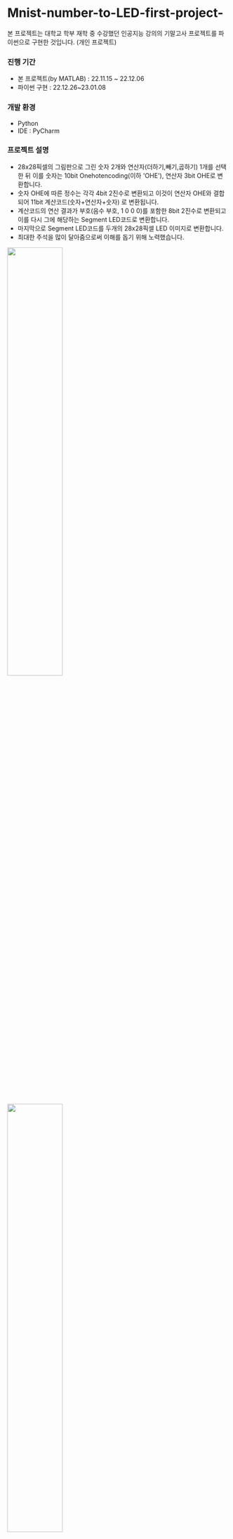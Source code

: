 # Mnist-number-to-LED-first-project-
본 프로젝트는 대학교 학부 재학 중 수강했던 인공지능 강의의 기말고사 프로젝트를 파이썬으로 구현한 것입니다. (개인 프로젝트)

### 진행 기간
- 본 프로젝트(by MATLAB) : 22.11.15 ~ 22.12.06
- 파이썬 구현 : 22.12.26~23.01.08

### 개발 환경
- Python
- IDE : PyCharm

### 프로젝트 설명
- 28x28픽셀의 그림판으로 그린 숫자 2개와 연산자(더하기,빼기,곱하기) 1개를 선택한 뒤 이를 숫자는 10bit Onehotencoding(이하 'OHE'), 연산자 3bit OHE로 변환합니다. 
- 숫자 OHE에 따른 정수는 각각 4bit 2진수로 변환되고 이것이 연산자 OHE와 결합 되어 11bit 계산코드(숫자+연산자+숫자) 로 변환됩니다. 
- 계산코드의 연산 결과가 부호(음수 부호, 1 0 0 0)를 포함한 8bit 2진수로 변환되고 이를 다시 그에 해당하는 Segment LED코드로 변환합니다.
- 마지막으로 Segment LED코드를 두개의 28x28픽셀 LED 이미지로 변환합니다. 
- 최대한 주석을 많이 달아줌으로써 이해를 돕기 위해 노력했습니다. 
<img width="50%" src="https://user-images.githubusercontent.com/122807795/213192703-7de7e1e4-81b6-4c99-9e06-c715f872fe66.JPG"/>
<img width="50%" src="https://user-images.githubusercontent.com/122807795/213179501-d5ffd5c1-d582-4770-b6cd-9097ac12b376.JPG"/>
<img width="50%" src="https://user-images.githubusercontent.com/122807795/213179544-eb44b608-fbd8-4e8a-a3c2-cb8ca107931f.JPG"/>

### 프로젝트 실행 방법
- 코드 TestPic2OHE, TestOHE2bit_8, Test8bit2Seg, TestSeg2LED를 순서대로 실행하면 알아서 숫자와 연산자를 선택하고 그에 따른 최종결과를 LED 이미지로 보여줍니다. 
- 이 때 환경이 변함에 따라 번거롭지만 새로운 경로를 설정해주어야 올바르게 실행됩니다. 
```
# load weights
with open('E:\\Pycharm\\project01\\data_for_next\\weights_Pic_Conv.p', 'rb') as file:
          W1=pickle.load(file)
          W5=pickle.load(file)
          Wo=pickle.load(file)
```

<img width="100%" src="https://user-images.githubusercontent.com/122807795/213181421-bf036641-3810-4f57-b500-0614b62c498d.gif"/>

### 인공지능 구현 방법
- Mnist database에서 가져온 t10k-images-idx3-ubyte의 1만개 이미지 파일과 t10k-labels-idx1-ubyte의 1만개 라벨을 이용해 미리 학습시킨 convolution neural network을 거쳐 나온 가중치로 숫자를 판별했습니다. 연산자 또한 그림판으로 직접 그린 50개의 연산자 이미지와 그에 따른 50개의 라벨을 이용해 미리 학습시킨 convolution neural network을 거쳐 나온 가중치로 판별했습니다. 
- convolution neural network의 활성함수는 ReLU를 사용하였고 output layer는 OHE판별을 위해 Softmax를 사용했습니다. 가중치 계산은 숫자와 연산자 각각 100개, 10개 씩 평균을 내며 계산하는 미니배치 방식을 사용하였고 Pooling은 Meanpooling 과 Maxpooling을 둘 다 사용해 보았고 최종 코드는 Maxpooling을 사용했습니다. 이 때 Meanpooling이 Maxpooling보다 빠른 학습속도를 보였으나 숫자 판별 시 6을 0으로 인식하는 등 인식률이 떨어지는 모습을 보였고, Maxpooling은 학습속도는 느리나 모든 숫자 및 연산자를 인식하며 더 높은 인식률을 보였습니다. 
- 숫자와 연산자 판별 이후 나머지 과정들은 3개의 hidden layer를 가진 Multi neural network를 통해 학습 및 판별이 이뤄졌으며 이 때 활성함수는 Sigmoid를 사용하였고 학습과정에 필요한 training 데이터와 정답 데이터는 반복문과 함수 생성을 통해 직접 만들었습니다. 마지막 출력 LED 이미지 또한 그림판으로 직접 만들었습니다. 
<img width="50%" src="https://user-images.githubusercontent.com/122807795/213195986-65a1e837-8092-4f55-88f5-c01bbc68a09c.JPG"/>
<img width="50%" src="https://user-images.githubusercontent.com/122807795/213195998-a3aa763b-93a7-4209-b7d0-2ee52fe4da3f.JPG"/>
<img width="50%" src="https://user-images.githubusercontent.com/122807795/213196007-95ea56e9-913a-4e2d-9bf3-7c3074747c0d.JPG"/>
<img width="50%" src="https://user-images.githubusercontent.com/122807795/213196015-3884d72e-14fb-43a3-8b98-4a4c5817715e.JPG"/>

### 코드 출처
- Sigmoid등 활성 함수는 "MATLAB Deep Learning(출판사 : Apress, 저자 : Phill Kim)"을 참고하였고, convolution neural network 및 Multi neural network는 교수님의 코드를 사용하였습니다. Meanpooling 또한 교수님의 코드를 가져왔으며 Maxpooling은 Open AI의 ChatGPT 검색 결과를 재구성해 작성하였으며 Maxpooling의 Backpropagation 과정(BackMaxPool)은 인터넷 검색을 통해 이론을 접한 뒤 코드로 구성하였습니다. 

### 프로젝트 후 배운 점
- 본 프로젝트를 통해 convolution neural network, Multi neural network가 어떻게 구성되고 원하는 결과를 얻기 위해선 신경망을 어떻게 설계해야하는 지 등 인공지능의 기초를 익혔습니다.
- 본래 MATLAB으로 작성 된 프로젝트를 파이썬으로 구현하는 과정에서 서로 다른 문법을 고쳐나가며 파이썬의 문법을 익힐 수 있었고 또한 다양한 파이썬 라이브러리 및 함수들을 사용하면서 파이썬의 기초를 익혔습니다.
- 학습데이터를 생성하는 과정에서 수 많은 디버깅을 통해 코딩의 기초를 익혔습니다.

___
#### 참고자료 
- 미상의 작성자, ratsgo's blog, <https://ratsgo.github.io/deep%20learning/2017/04/05/CNNbackprop/>, 2017.04.05
- 미상의 작성자, MATLAB Answers, <https://kr.mathworks.com/matlabcentral/answers/409032-how-do-i-compute-the-maxpool-of-a-image-let-us-say-stride-of-2-2-on-a-mxn-matrix>, 2018.07.06
- 도움말센터 관리자, MathWorks, <https://kr.mathworks.com/help/matlab/ref/mat2cell.html>, 2022
- ChatGPT, OpenAI, <https://chat.openai.com/chat/beb03c74-f0d1-48c8-962e-f06cbec8883c>, 2023.01.19

